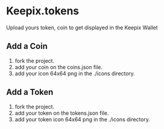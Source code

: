 # Keepix.tokens

Upload yours token, coin to get displayed in the Keepix Wallet

## Add a Coin

1. fork the project.
2. add your coin on the coins.json file.
3. add your icon 64x64 png in the ./icons directory.

## Add a Token

1. fork the project.
2. add your token on the tokens.json file.
3. add your token icon 64x64 png in the ./icons directory.
